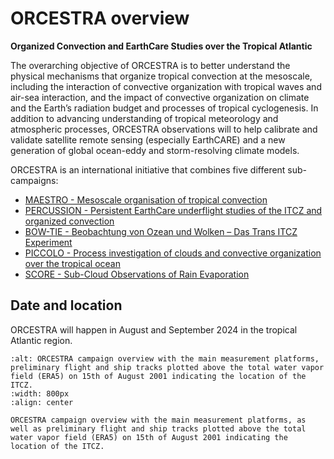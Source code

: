 # ORCESTRA overview

**Organized Convection and EarthCare Studies over the Tropical Atlantic**

The overarching objective of ORCESTRA is to better understand the physical mechanisms that organize tropical convection at the mesoscale, including the interaction of convective organization with tropical waves and air-sea interaction, and the impact of convective organization on climate and the Earth’s radiation budget and processes of tropical cyclogenesis. In addition to advancing understanding of tropical meteorology and atmospheric processes, ORCESTRA observations will to help calibrate and validate satellite remote sensing (especially EarthCARE) and a new generation of global ocean-eddy and storm-resolving climate models.

ORCESTRA is an international initiative that combines five different sub-campaigns:
* [MAESTRO - Mesoscale organisation of tropical convection](maestro.md)
* [PERCUSSION - Persistent EarthCare underflight studies of the ITCZ and organized convection](percussion.md)
* [BOW-TIE - Beobachtung von Ozean und Wolken – Das Trans ITCZ Experiment](bowtie.md)
* [PICCOLO - Process investigation of clouds and convective organization over the tropical ocean](piccolo.md)
* [SCORE - Sub-Cloud Observations of Rain Evaporation](score.md)

## Date and location
ORCESTRA will happen in August and September 2024 in the tropical Atlantic region.

```{figure} /figures/campaign_overview_scetch.jpeg
:alt: ORCESTRA campaign overview with the main measurement platforms, preliminary flight and ship tracks plotted above the total water vapor field (ERA5) on 15th of August 2001 indicating the location of the ITCZ.
:width: 800px
:align: center

ORCESTRA campaign overview with the main measurement platforms, as well as preliminary flight and ship tracks plotted above the total water vapor field (ERA5) on 15th of August 2001 indicating the location of the ITCZ.
```
